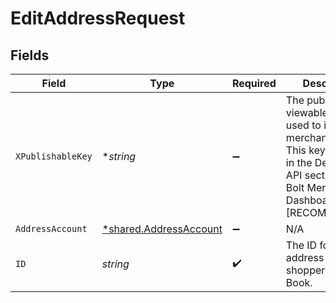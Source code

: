 # EditAddressRequest


## Fields

| Field                                                                                                                                                                 | Type                                                                                                                                                                  | Required                                                                                                                                                              | Description                                                                                                                                                           |
| --------------------------------------------------------------------------------------------------------------------------------------------------------------------- | --------------------------------------------------------------------------------------------------------------------------------------------------------------------- | --------------------------------------------------------------------------------------------------------------------------------------------------------------------- | --------------------------------------------------------------------------------------------------------------------------------------------------------------------- |
| `XPublishableKey`                                                                                                                                                     | **string*                                                                                                                                                             | :heavy_minus_sign:                                                                                                                                                    | The publicly viewable identifier used to identify a merchant division. This key is found in the Developer > API section of the Bolt Merchant Dashboard [RECOMMENDED]. |
| `AddressAccount`                                                                                                                                                      | [*shared.AddressAccount](../../../pkg/models/shared/addressaccount.md)                                                                                                | :heavy_minus_sign:                                                                                                                                                    | N/A                                                                                                                                                                   |
| `ID`                                                                                                                                                                  | *string*                                                                                                                                                              | :heavy_check_mark:                                                                                                                                                    | The ID for an address in the shopper's Address Book.                                                                                                                  |